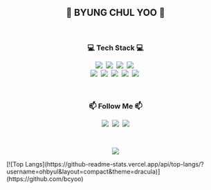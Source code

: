 
<h2 align="center">👋 BYUNG CHUL YOO 👋</h2>
<br>

<h3 align="center">💻 Tech Stack 💻</h3>
<p align="center">
  <img src="https://img.shields.io/badge/Python-3766AB?style=flat-square&logo=Python&logoColor=white"/></a>&nbsp
  <img src="https://img.shields.io/badge/PyTorch-EE4C2C?style=flat-square&logo=PyTorch&logoColor=white"></a>&nbsp
  <img src="https://img.shields.io/badge/TensorFlow-FF6F00?style=flat-square&logo=TensorFlow&logoColor=white"></a>&nbsp
  <img src="https://img.shields.io/badge/OpenCV-5C3EE8?style=flat-square&logo=opencv&logoColor=black"></a>&nbsp
  <br>
  <img src="https://img.shields.io/badge/Go-00ADD8?style=flat-square&logo=Go&logoColor=white"/></a>&nbsp 
  <img src="https://img.shields.io/badge/C%23-232F3E?style=flat-square&logo=CSharp&logoColor=white"/></a>&nbsp
  <img src="https://img.shields.io/badge/C++-00599C?style=flat-square&logo=cplusplus&logoColor=white"/></a>&nbsp 
  <img src="https://img.shields.io/badge/MySQL-7B42BC??style=flat-square&logo=MySql&logoColor=white"/></a>&nbsp
  <img src="https://img.shields.io/badge/Linux-FCC624?style=flat-square&logo=Linux&logoColor=white"/></a>&nbsp
</p>


  <br>
<h3 align="center">📫 Follow Me 📫</h3>
<p align="center">
  <a href="https://www.linkedin.com/in/byungchul-yoo-2721a0226/"><img src="http://img.shields.io/badge/-LinkedIn-0072b1?style=flat&logo=linkedin&link=https://www.linkedin.com/in/byungchul-yoo-2721a0226/"/></a>&nbsp
  <a href="https://www.instagram.com/bc.yoo/"><img src="https://img.shields.io/badge/Instagram-11B48A?style=flat-square&logo=Instagram&logoColor=white&link=https://www.instagram.com/bc.yoo/"/></a>&nbsp
  <a href="mailto:bcyoo91@gmail.com"><img src="https://img.shields.io/badge/Gmail-d14836?style=flat-square&logo=Gmail&logoColor=white&link=bcyoo91@gmail.com"/></a>
</p>
<br>
<p align="center"> 
  <img src="https://github-readme-stats.vercel.app/api?username=bcyoo&theme=github_dark&show_icons=true"/></a>
</p>
[![Top Langs](https://github-readme-stats.vercel.app/api/top-langs/?username=ohbyul&layout=compact&theme=dracula)](https://github.com/bcyoo)

<!--
**bcyoo/bcyoo** is a ✨ _special_ ✨ repository because its `README.md` (this file) appears on your GitHub profile.

Here are some ideas to get you started:

- 🔭 I’m currently working on ...
- 🌱 I’m currently learning ...
- 👯 I’m looking to collaborate on ...
- 🤔 I’m looking for help with ...
- 💬 Ask me about ...
- 📫 How to reach me: ...
- 😄 Pronouns: ...
- ⚡ Fun fact: ...
-->

